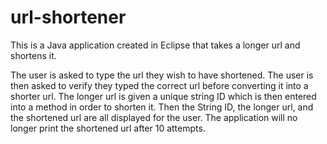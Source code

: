 # url-shortener
This is a Java application created in Eclipse that takes a longer url and shortens it.

The user is asked to type the url they wish to have shortened.
The user is then asked to verify they typed the correct url before converting it into a shorter url.
The longer url is given a unique string ID which is then entered into a method in order to shorten it.
Then the String ID, the longer url, and the shortened url are all displayed for the user.
The application will no longer print the shortened url after 10 attempts. 
